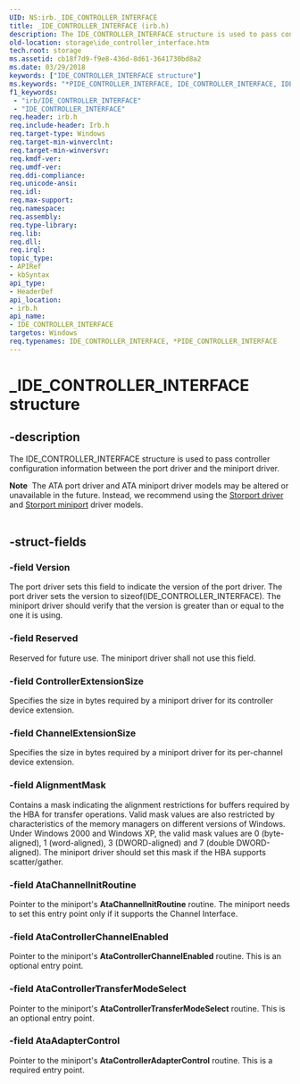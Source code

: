 ```yaml
---
UID: NS:irb._IDE_CONTROLLER_INTERFACE
title: _IDE_CONTROLLER_INTERFACE (irb.h)
description: The IDE_CONTROLLER_INTERFACE structure is used to pass controller configuration information between the port driver and the miniport driver.Note  The ATA port driver and ATA miniport driver models may be altered or unavailable in the future.
old-location: storage\ide_controller_interface.htm
tech.root: storage
ms.assetid: cb18f7d9-f9e8-436d-8d61-3641730bd8a2
ms.date: 03/29/2018
keywords: ["IDE_CONTROLLER_INTERFACE structure"]
ms.keywords: "*PIDE_CONTROLLER_INTERFACE, IDE_CONTROLLER_INTERFACE, IDE_CONTROLLER_INTERFACE structure [Storage Devices], PIDE_CONTROLLER_INTERFACE, PIDE_CONTROLLER_INTERFACE structure pointer [Storage Devices], _IDE_CONTROLLER_INTERFACE, irb/IDE_CONTROLLER_INTERFACE, irb/PIDE_CONTROLLER_INTERFACE, storage.ide_controller_interface, structs-ATA_3b2abcb7-676c-44c9-a2a3-c4efb0f1e032.xml"
f1_keywords:
 - "irb/IDE_CONTROLLER_INTERFACE"
 - "IDE_CONTROLLER_INTERFACE"
req.header: irb.h
req.include-header: Irb.h
req.target-type: Windows
req.target-min-winverclnt: 
req.target-min-winversvr: 
req.kmdf-ver: 
req.umdf-ver: 
req.ddi-compliance: 
req.unicode-ansi: 
req.idl: 
req.max-support: 
req.namespace: 
req.assembly: 
req.type-library: 
req.lib: 
req.dll: 
req.irql: 
topic_type:
- APIRef
- kbSyntax
api_type:
- HeaderDef
api_location:
- irb.h
api_name:
- IDE_CONTROLLER_INTERFACE
targetos: Windows
req.typenames: IDE_CONTROLLER_INTERFACE, *PIDE_CONTROLLER_INTERFACE
---
```


# _IDE_CONTROLLER_INTERFACE structure


## -description


The IDE_CONTROLLER_INTERFACE structure is used to pass controller configuration information between the port driver and the miniport driver.
<div class="alert"><b>Note</b>  The ATA port driver and ATA miniport driver models may be altered or unavailable in the future. Instead, we recommend using the <a href="https://docs.microsoft.com/windows-hardware/drivers/storage/storport-driver">Storport driver</a> and <a href="https://docs.microsoft.com/windows-hardware/drivers/storage/storport-miniport-drivers">Storport miniport</a> driver models.</div><div> </div>

## -struct-fields




### -field Version

The port driver sets this field to indicate the version of the port driver. The port driver sets the version to sizeof(IDE_CONTROLLER_INTERFACE). The miniport driver should verify that the version is greater than or equal to the one it is using.


### -field Reserved

Reserved for future use. The miniport driver shall not use this field.


### -field ControllerExtensionSize

Specifies the size in bytes required by a miniport driver for its controller device extension.


### -field ChannelExtensionSize

Specifies the size in bytes required by a miniport driver for its per-channel device extension.


### -field AlignmentMask

Contains a mask indicating the alignment restrictions for buffers required by the HBA for transfer operations. Valid mask values are also restricted by characteristics of the memory managers on different versions of Windows. Under Windows 2000 and Windows XP, the valid mask values are 0 (byte-aligned), 1 (word-aligned), 3 (DWORD-aligned) and 7 (double DWORD-aligned). The miniport driver should set this mask if the HBA supports scatter/gather.


### -field AtaChannelInitRoutine

Pointer to the miniport's <b>AtaChannelInitRoutine</b> routine. The miniport needs to set this entry point only if it supports the Channel Interface.


### -field AtaControllerChannelEnabled

Pointer to the miniport's <b>AtaControllerChannelEnabled</b> routine. This is an optional entry point.


### -field AtaControllerTransferModeSelect

Pointer to the miniport's <b>AtaControllerTransferModeSelect</b> routine. This is an optional entry point.


### -field AtaAdapterControl

Pointer to the miniport's <b>AtaControllerAdapterControl</b> routine. This is a required entry point.

